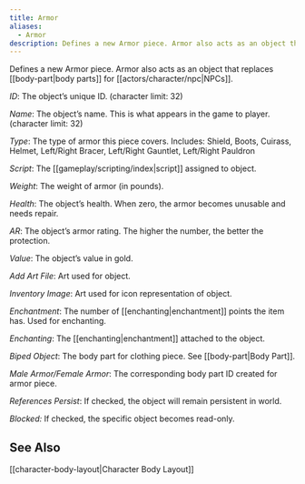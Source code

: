 ```yaml
---
title: Armor
aliases:
  - Armor
description: Defines a new Armor piece. Armor also acts as an object that replaces body parts for NPCs.
---
```

Defines a new Armor piece. Armor also acts as an object that replaces [[body-part|body parts]] for [[actors/character/npc|NPCs]].

_ID_: The object’s unique ID. (character limit: 32)

_Name_: The object’s name. This is what appears in the game to player. (character limit: 32)

_Type_: The type of armor this piece covers. Includes: Shield, Boots, Cuirass, Helmet, Left/Right Bracer, Left/Right Gauntlet, Left/Right Pauldron

_Script_: The [[gameplay/scripting/index|script]] assigned to object.

_Weight_: The weight of armor (in pounds).

_Health_: The object’s health. When zero, the armor becomes unusable and needs repair.

_AR_: The object’s armor rating. The higher the number, the better the protection.

_Value_: The object’s value in gold.

_Add Art File_: Art used for object.

_Inventory Image_: Art used for icon representation of object.

_Enchantment_: The number of [[enchanting|enchantment]] points the item has. Used for enchanting.

_Enchanting_: The [[enchanting|enchantment]] attached to the object.

_Biped Object_: The body part for clothing piece. See [[body-part|Body Part]].

_Male Armor/Female Armor_: The corresponding body part ID created for armor piece.

_References Persist_: If checked, the object will remain persistent in world.

_Blocked:_ If checked, the specific object becomes read-only.

## See Also  
[[character-body-layout|Character Body Layout]]  
